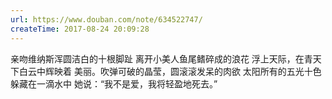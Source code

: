 ```yaml
---
url: https://www.douban.com/note/634522747/
createTime: 2017-08-24 20:09:28
---
```


亲吻维纳斯浑圆洁白的十根脚趾
离开小美人鱼尾鳍碎成的浪花
浮上天际，在青天下白云中辉映着
美丽。吹弹可破的晶莹，圆滚滚发呆的肉欲
太阳所有的五光十色躲藏在一滴水中
她说：“我不是爱，我将轻盈地死去。”